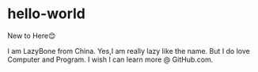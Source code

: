 # hello-world
New to Here😊

I am LazyBone from China.
Yes,I am really lazy like the name.
But I do love Computer and Program.
I wish I can learn more @ GitHub.com.

